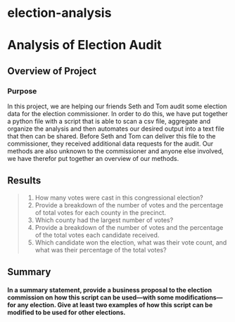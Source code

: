 # election-analysis

# **Analysis of Election Audit**

## **Overview of Project**

### Purpose
In this project, we are helping our friends Seth and Tom audit some election data for the election commissioner. In order to do this, we have put together a python file with a script that is able to scan a csv file, aggregate and organize the analysis and then automates our desired output into a text file that then can be shared. 
Before Seth and Tom can deliver this file to the commissioner, they received additional data requests for the audit.
Our methods are also unknown to the commissioner and anyone else involved, we have therefor put together an overview of our methods.


## **Results**

> 1. How many votes were cast in this congressional election?
> 2. Provide a breakdown of the number of votes and the percentage of total votes for each county in the precinct.
> 3. Which county had the largest number of votes?
> 4. Provide a breakdown of the number of votes and the percentage of the total votes each candidate received.
> 5. Which candidate won the election, what was their vote count, and what was their percentage of the total votes?


## **Summary**

#### In a summary statement, provide a business proposal to the election commission on how this script can be used—with some modifications—for any election. Give at least two examples of how this script can be modified to be used for other elections.




